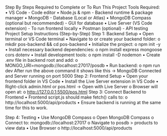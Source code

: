 Step By Steps Required to Complete or To Run This Project
Tools Required:
•	VS Code - Code editor
•	Node.js & npm - Backend runtime & package manager
•	MongoDB - Database (Local or Atlas)
•	MongoDB Compass (optional but recommended) - GUI for database
•	Live Server (VS Code extension) - To run frontend locally
•	Postman (optional) - API testing
 Project Setup Instructions (Step-by-Step)
Step 1: Backend Setup
•	Open terminal or VS Code terminal
•	Navigate to or create your backend folder:
o	mkdir pos-backend && cd pos-backend
•	Initialize the project:
o	npm init -y
•	Install necessary backend dependencies:
o	npm install express mongoose cors dotenv
•	Install development tools:
o	npm install -D nodemon
•	Create .env file in backend root and add:
o	MONGO_URI=mongodb://localhost:27017/posdb
•	Run backend:
o	npm run dev
After run the above command it shows like this -> MongoDB Connected and Server running on port 5000
Step 2: Frontend Setup
•	Open your frontend folder in VS Code
•	Install the Live Server extension in VS Code
•	Right-click admin.html or pos.html → Open with Live Server
o	Browser will open at:
o	http://127.0.0.1:5500/pos.html
Step 3: Connect Backend to Frontend
•	Frontend script.js should make fetch() calls to:
o	http://localhost:5000/api/products
•	Ensure backend is running at the same time for this to work.

Step 4: Testing
•	Use MongoDB Compass
o	Open MongoDB Compass
o	Connect to: mongodb://localhost:27017
o	Navigate to posdb > products to view data
•	Use Browser
o	http://localhost:5000/api/products

